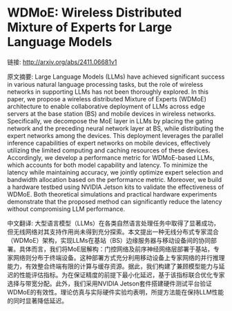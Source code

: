 # WDMoE: Wireless Distributed Mixture of Experts for Large Language Models

链接: http://arxiv.org/abs/2411.06681v1

原文摘要:
Large Language Models (LLMs) have achieved significant success in various
natural language processing tasks, but the role of wireless networks in
supporting LLMs has not been thoroughly explored. In this paper, we propose a
wireless distributed Mixture of Experts (WDMoE) architecture to enable
collaborative deployment of LLMs across edge servers at the base station (BS)
and mobile devices in wireless networks. Specifically, we decompose the MoE
layer in LLMs by placing the gating network and the preceding neural network
layer at BS, while distributing the expert networks among the devices. This
deployment leverages the parallel inference capabilities of expert networks on
mobile devices, effectively utilizing the limited computing and caching
resources of these devices. Accordingly, we develop a performance metric for
WDMoE-based LLMs, which accounts for both model capability and latency. To
minimize the latency while maintaining accuracy, we jointly optimize expert
selection and bandwidth allocation based on the performance metric. Moreover,
we build a hardware testbed using NVIDIA Jetson kits to validate the
effectiveness of WDMoE. Both theoretical simulations and practical hardware
experiments demonstrate that the proposed method can significantly reduce the
latency without compromising LLM performance.

中文翻译:
大型语言模型（LLMs）在各类自然语言处理任务中取得了显著成功，但无线网络对其支持作用尚未得到充分探索。本文提出一种无线分布式专家混合（WDMoE）架构，实现LLMs在基站（BS）边缘服务器与移动设备间的协同部署。具体而言，我们将MoE层解构：门控网络及前序神经网络层部署于基站，专家网络则分布于终端设备。这种部署方式充分利用移动设备上专家网络的并行推理能力，有效整合终端有限的计算与缓存资源。据此，我们构建了兼顾模型能力与延迟的性能评估指标。为在保证精度的前提下最小化延迟，基于该指标联合优化专家选择与带宽分配。此外，我们采用NVIDIA Jetson套件搭建硬件测试平台验证WDMoE的有效性。理论仿真与实际硬件实验均表明，所提方法能在保持LLM性能的同时显著降低延迟。
